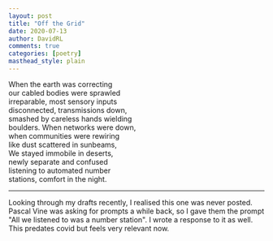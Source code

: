 ```yaml
---
layout: post
title: "Off the Grid"
date: 2020-07-13
author: DavidRL
comments: true
categories: [poetry]
masthead_style: plain
---
```


When the earth was correcting  
our cabled bodies were sprawled  
irreparable, most sensory inputs  
disconnected, transmissions down,  
smashed by careless hands wielding  
boulders. When networks were down,  
when communities were rewiring  
like dust scattered in sunbeams,  
We stayed immobile in deserts,  
newly separate and confused  
listening to automated number   
stations, comfort in the night.  

<hr/>
Looking through my drafts recently, I realised this one was never posted. Pascal Vine was asking for prompts a while back, so I gave them the prompt "All we listened to was a number station". I wrote a response to it as well. This predates covid but feels very relevant now.
